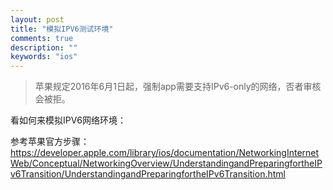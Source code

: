 ```yaml
---
layout: post
title: "模拟IPV6测试环境"
comments: true
description: ""
keywords: "ios"
---
```



> 苹果规定2016年6月1日起，强制app需要支持IPv6-only的网络，否者审核会被拒。

看如何来模拟IPV6网络环境：

参考苹果官方步骤：
https://developer.apple.com/library/ios/documentation/NetworkingInternetWeb/Conceptual/NetworkingOverview/UnderstandingandPreparingfortheIPv6Transition/UnderstandingandPreparingfortheIPv6Transition.html
